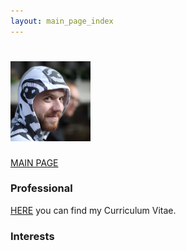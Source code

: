 ```yaml
---
layout: main_page_index
---
```


<h1>
<img src="https://github.com/soukupmarek-edin/soukupmarek-edin.github.io/blob/main/pictures/face2.jpg" style="width:128px;height:128px;">
</h1>

[MAIN PAGE](https://soukupmarek-edin.github.io/)

### Professional

[HERE](./Curriculum_Vitae.pdf) you can find my Curriculum Vitae.

### Interests
